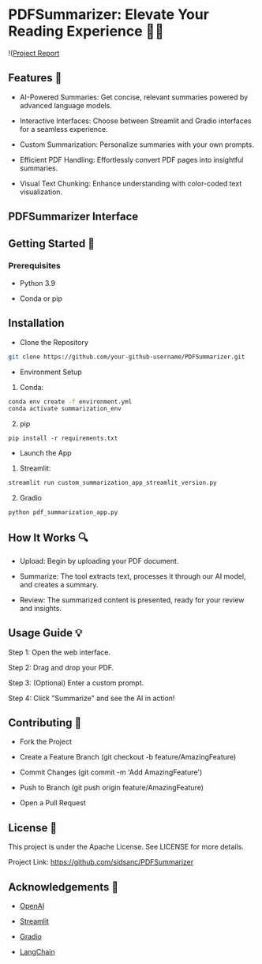 # PDFSummarizer: Elevate Your Reading Experience 📘🌟

!([Project Report]((https://docs.google.com/document/d/1wfP1YgiNws53CV4u1QzHVVDFQiUZTaw9DzXifsq2MdY/edit?usp=sharing)(https://github.com/sidsanc/PDFSummarizer/assets/47080427/95ae14e8-efeb-4dd4-9fd5-736819f34ed1)) 
 



## Features 🚀

- AI-Powered Summaries: Get concise, relevant summaries powered by advanced language models.

- Interactive Interfaces: Choose between Streamlit and Gradio interfaces for a seamless experience.

- Custom Summarization: Personalize summaries with your own prompts.

- Efficient PDF Handling: Effortlessly convert PDF pages into insightful summaries.

- Visual Text Chunking: Enhance understanding with color-coded text visualization.

## PDFSummarizer Interface

## Getting Started 🌟

### Prerequisites

- Python 3.9

- Conda or pip

## Installation

- Clone the Repository

```bash
git clone https://github.com/your-github-username/PDFSummarizer.git

```

- Environment Setup

1. Conda:

```bash
conda env create -f environment.yml
conda activate summarization_env
```
    
2. pip

```
pip install -r requirements.txt
```

- Launch the App
  
1. Streamlit:

```bash
streamlit run custom_summarization_app_streamlit_version.py
```

2. Gradio

```bash
python pdf_summarization_app.py
```

## How It Works 🔍

- Upload: Begin by uploading your PDF document.

- Summarize: The tool extracts text, processes it through our AI model, and creates a summary.

- Review: The summarized content is presented, ready for your review and insights.


## Usage Guide 💡

Step 1: Open the web interface.

Step 2: Drag and drop your PDF.

Step 3: (Optional) Enter a custom prompt.

Step 4: Click "Summarize" and see the AI in action!

## Contributing 🤝

- Fork the Project

- Create a Feature Branch (git checkout -b feature/AmazingFeature)

- Commit Changes (git commit -m 'Add AmazingFeature')

- Push to Branch (git push origin feature/AmazingFeature)

- Open a Pull Request

## License 📄

This project is under the Apache License. See LICENSE for more details.

Project Link: https://github.com/sidsanc/PDFSummarizer

## Acknowledgements 🙏

- [OpenAI](https://openai.com/)

- [Streamlit](https://streamlit.io/)

- [Gradio](https://gradio.app/)

- [LangChain](https://github.com/langchain/langchain)
